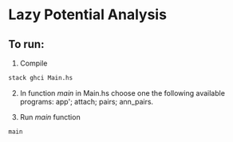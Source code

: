 # Lazy Potential Analysis

## To run:

1. Compile
```bash
stack ghci Main.hs
```

2. In function *main* in Main.hs choose one the following available programs: app'; attach; pairs; ann_pairs.

3. Run *main* function
```ghc
main

